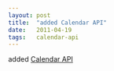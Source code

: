 ```yaml
---
layout: post
title:  "added Calendar API"
date:   2011-04-19
tags:   calendar-api
---
```


added [Calendar API](/spec/calendar-api)

